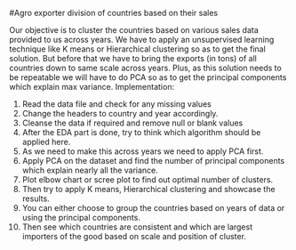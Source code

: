 #Agro exporter division of countries based on their sales

Our objective is to cluster the countries based on various sales data provided to us across years. 
We have to apply an unsupervised learning technique like K means or Hierarchical clustering so as to get the final solution. But before that we have to bring the exports (in tons) of all countries down to same scale across years. Plus, as this solution needs to be repeatable we will have to do PCA so as to get the principal components which explain max variance.
Implementation:
1) Read the data file and check for any missing values
2) Change the headers to country and year accordingly.
3) Cleanse the data if required and remove null or blank values
4) After the EDA part is done, try to think which algorithm should be applied here.
5) As we need to make this across years we need to apply PCA first.
6) Apply PCA on the dataset and find the number of principal components which explain nearly all the variance.
7) Plot elbow chart or scree plot to find out optimal number of clusters.
8) Then try to apply K means, Hierarchical clustering and showcase the results.
9) You can either choose to group the countries based on years of data or using the principal components.
10) Then see which countries are consistent and which are largest importers of the good based on scale and position of cluster.

